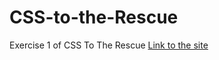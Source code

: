 # CSS-to-the-Rescue
Exercise 1 of CSS To The Rescue
[Link to the site](https://melvinr.github.io/CSS%20To%20The%20Rescue/Week-1/)
